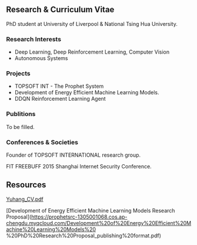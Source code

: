 ## Research & Curriculum Vitae

PhD student at University of Liverpool & National Tsing Hua University.

### Research Interests

- Deep Learning, Deep Reinforcement Learning, Computer Vision
- Autonomous Systems

### Projects

- TOPSOFT INT - The Prophet System
- Development of Energy Efficient Machine Learning Models. 
- DDQN Reinforcement Learning Agent

### Publitions

To be filled.

### Conferences & Societies

Founder of TOPSOFT INTERNATIONAL research group.


FIT FREEBUFF 2015 Shanghai Internet Security Conference.

## Resources

[Yuhang_CV.pdf](https://prophetsrc-1305001068.cos.ap-chengdu.myqcloud.com/YuhangSong_CV.pdf)


[Development of Energy Efficient Machine Learning Models Research Proposal](https://prophetsrc-1305001068.cos.ap-chengdu.myqcloud.com/Development%20of%20Energy%20Efficient%20Machine%20Learning%20Models%20
%20PhD%20Research%20Proposal_publishing%20format.pdf)


